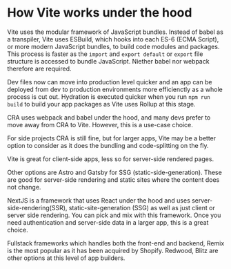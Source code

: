 
# How Vite works under the hood

Vite uses the modular framework of JavaScript bundles. Instead of babel as a transpiler, Vite uses ESBuild, which hooks into each ES-6 (ECMA Script), or more modern JavaScript bundles, to build code modules and packages.  This process is faster as the `import` and `export default` or `export` file structure is accessed to bundle JavaScript. Niether babel nor webpack therefore are required.

Dev files now can move into production level quicker and an app can be deployed from dev to production environments more efficienctly as a whole process is cut out. Hydration is executed quicker when you run `npm run build` to build your app packages as Vite uses Rollup at this stage.

CRA uses webpack and babel under the hood, and many devs prefer to move away from CRA to Vite. However, this is a use-case choice.

For side projects CRA is still fine, but for larger apps, Vite may be a better option to consider as it does the bundling and code-splitting on the fly.

Vite is great for client-side apps, less so for server-side rendered pages.

Other options are Astro and Gatsby for SSG (static-side-generation). These are good for server-side rendering and static sites where the content does not change.

NextJS is a framework that uses React under the hood and uses server-side-rendering(SSR), static-site-generation (SSG) as well as just client or server side rendering. You can pick and mix with this framework. Once you need authentication and server-side data in a larger app, this is a great choice.

Fullstack frameworks which handles both the front-end and backend, Remix is the most popular as it has been acquired by Shopify. Redwood, Blitz are other options at this level of app builders.
